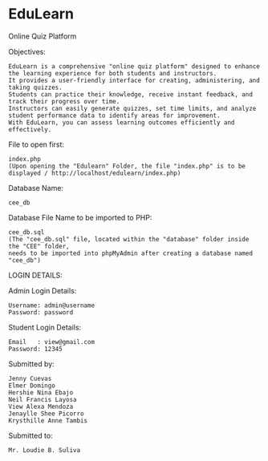 # EduLearn
Online Quiz Platform

Objectives:

	EduLearn is a comprehensive "online quiz platform" designed to enhance the learning experience for both students and instructors. 
    It provides a user-friendly interface for creating, administering, and taking quizzes. 
    Students can practice their knowledge, receive instant feedback, and track their progress over time. 
    Instructors can easily generate quizzes, set time limits, and analyze student performance data to identify areas for improvement. 
    With EduLearn, you can assess learning outcomes efficiently and effectively.


File to open first: 

    index.php 
    (Upon opening the "Edulearn" Folder, the file "index.php" is to be displayed / http://localhost/edulearn/index.php)

Database Name:

    cee_db
    
Database File Name to be imported to PHP:

    cee_db.sql
    (The "cee_db.sql" file, located within the "database" folder inside the "CEE" folder, 
    needs to be imported into phpMyAdmin after creating a database named "cee_db")

LOGIN DETAILS:

Admin Login Details:

    Username: admin@username
    Password: password

Student Login Details:

    Email   : view@gmail.com
    Password: 12345

Submitted by:

    Jenny Cuevas
    Elmer Domingo 
    Hershie Nina Ebajo
    Neil Francis Layosa 
    View Alexa Mendoza 
    Jenaylle Shee Picorro 
    Krysthille Anne Tambis

Submitted to:
    
    Mr. Loudie B. Suliva
